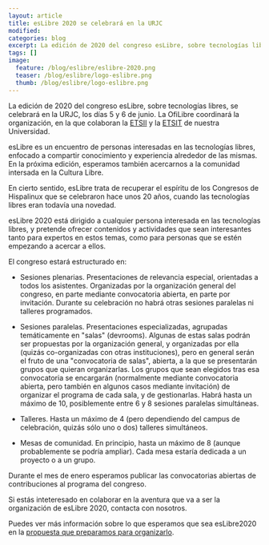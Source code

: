 ```yaml
---
layout: article
title: esLibre 2020 se celebrará en la URJC
modified:
categories: blog
excerpt: La edición de 2020 del congreso esLibre, sobre tecnologías libres, se celebrará en la URJC, los días 5 y 6 de junio.
tags: []
image:
  feature: /blog/eslibre/eslibre-2020.png
  teaser: /blog/eslibre/logo-eslibre.png
  thumb: /blog/eslibre/logo-eslibre.png
---
```


La edición de 2020 del congreso esLibre, sobre tecnologías libres,
se celebrará en la URJC, los días 5 y 6 de junio.
La OfiLibre coordinará la organización, en la que colaboran
la [ETSII](https://www.urjc.es/etsii) y la [ETSIT](https://www.urjc.es/etsit) de nuestra Universidad.

esLibre es un encuentro de personas interesadas en las tecnologías libres,
enfocado a compartir conocimiento y experiencia alrededor de las mismas.
En la próxima edición, esperamos también acercarnos a la comunidad intersada
en la Cultura Libre.

En cierto sentido, esLibre trata de recuperar el espíritu de los
Congresos de Hispalinux que se celebraron hace unos 20 años,
cuando las tecnologías libres eran todavía una novedad.

esLibre 2020 está dirigido a cualquier persona interesada en
las tecnologías libres, y pretende ofrecer contenidos y actividades
que sean interesantes tanto para expertos en estos temas,
como para personas que se estén empezando a acercar a ellos.

El congreso estará estructurado en:

* Sesiones plenarias. Presentaciones de relevancia especial, orientadas a todos los asistentes. Organizadas por la organización general del congreso, en parte mediante convocatoria abierta, en parte por invitación. Durante su celebración no habrá otras sesiones paralelas ni talleres programados.

* Sesiones paralelas. Presentaciones especializadas, agrupadas temáticamente en "salas" (devrooms). Algunas de estas salas podrán ser propuestas por la organización general, y organizadas por ella (quizás co-organizadas con otras instituciones), pero en general serán el fruto de una "convocatoria de salas", abierta, a la que se presentarán grupos que quieran organizarlas. Los grupos que sean elegidos tras esa convocatoria se encargarán (normalmente mediante convocatoria abierta, pero también en algunos casos mediante invitación) de organizar el programa de cada sala, y de gestionarlas. Habrá hasta un máximo de 10, posiblemente entre 6 y 8 sesiones paralelas simultáneas.

* Talleres. Hasta un máximo de 4 (pero dependiendo del campus de celebración, quizás sólo uno o dos) talleres simultáneos.

* Mesas de comunidad. En principio, hasta un máximo de 8 (aunque probablemente se podría ampliar). Cada mesa estaría dedicada a un proyecto o a un grupo.

Durante el mes de enero esperamos publicar las convocatorias
abiertas de contribuciones al programa del congreso.

Si estás inteteresado en colaborar en la aventura
que va a ser la organización de esLibre 2020, contacta con nosotros.

Puedes ver más información sobre lo que esperamos que sea
esLibre2020 en la [propuesta que preparamos para organizarlo](https://gitlab.com/eslibre/coord/blob/master/propuestas/2020/urjc/propuesta.md).
